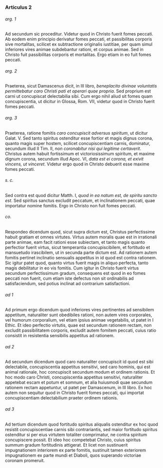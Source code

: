 ### Articulus 2

###### arg. 1
Ad secundum sic proceditur. Videtur quod in Christo fuerit fomes peccati. Ab eodem enim principio derivatur fomes peccati, et passibilitas corporis sive mortalitas, scilicet ex subtractione originalis iustitiae, per quam simul inferiores vires animae subdebantur rationi, et corpus animae. Sed in Christo fuit passibilitas corporis et mortalitas. Ergo etiam in eo fuit fomes peccati.

###### arg. 2
Praeterea, sicut Damascenus dicit, in III libro, *beneplacito divinae voluntatis permittebatur caro Christi pati et operari quae propria*. Sed proprium est carni ut concupiscat delectabilia sibi. Cum ergo nihil aliud sit fomes quam concupiscentia, ut dicitur in Glossa, Rom. VII, videtur quod in Christo fuerit fomes peccati.

###### arg. 3
Praeterea, ratione fomitis *caro concupiscit adversus spiritum*, ut dicitur Galat. V. Sed tanto spiritus ostenditur esse fortior et magis dignus corona, quanto magis super hostem, scilicet concupiscentiam carnis, dominatur, secundum illud II Tim. II, *non coronabitur nisi qui legitime certaverit*. Christus autem habuit fortissimum et victoriosissimum spiritum, et maxime dignum corona, secundum illud Apoc. VI, *data est ei corona, et exivit vincens, ut vinceret*. Videtur ergo quod in Christo debuerit esse maxime fomes peccati.

###### s. c.
Sed contra est quod dicitur Matth. I, *quod in ea natum est, de spiritu sancto est*. Sed spiritus sanctus excludit peccatum, et inclinationem peccati, quae importatur nomine fomitis. Ergo in Christo non fuit fomes peccati.

###### co.
Respondeo dicendum quod, sicut supra dictum est, Christus perfectissime habuit gratiam et omnes virtutes. Virtus autem moralis quae est in irrationali parte animae, eam facit rationi esse subiectam, et tanto magis quanto perfectior fuerit virtus, sicut temperantia concupiscibilem, et fortitudo et mansuetudo irascibilem, ut in secunda parte dictum est. Ad rationem autem fomitis pertinet inclinatio sensualis appetitus in id quod est contra rationem. Sic igitur patet quod, quanto virtus fuerit magis in aliquo perfecta, tanto magis debilitatur in eo vis fomitis. Cum igitur in Christo fuerit virtus secundum perfectissimum gradum, consequens est quod in eo fomes peccati non fuerit, cum etiam iste defectus non sit ordinabilis ad satisfaciendum, sed potius inclinat ad contrarium satisfactioni.

###### ad 1
Ad primum ergo dicendum quod inferiores vires pertinentes ad sensibilem appetitum, naturaliter sunt obedibiles rationi, non autem vires corporales, vel humorum corporalium, vel etiam ipsius animae vegetabilis, ut patet in I Ethic. Et ideo perfectio virtutis, quae est secundum rationem rectam, non excludit passibilitatem corporis, excludit autem fomitem peccati, cuius ratio consistit in resistentia sensibilis appetitus ad rationem.

###### ad 2
Ad secundum dicendum quod caro naturaliter concupiscit id quod est sibi delectabile, concupiscentia appetitus sensitivi, sed caro hominis, qui est animal rationale, hoc concupiscit secundum modum et ordinem rationis. Et hoc modo caro Christi, concupiscentia appetitus sensitivi, naturaliter appetebat escam et potum et somnum, et alia huiusmodi quae secundum rationem rectam appetuntur, ut patet per Damascenum, in III libro. Ex hoc autem non sequitur quod in Christo fuerit fomes peccati, qui importat concupiscentiam delectabilium praeter ordinem rationis.

###### ad 3
Ad tertium dicendum quod fortitudo spiritus aliqualis ostenditur ex hoc quod resistit concupiscentiae carnis sibi contrariantis, sed maior fortitudo spiritus ostenditur si per eius virtutem totaliter comprimatur, ne contra spiritum concupiscere possit. Et ideo hoc competebat Christo, cuius spiritus summum gradum fortitudinis attigerat. Et licet non sustinuerit impugnationem interiorem ex parte fomitis, sustinuit tamen exteriorem impugnationem ex parte mundi et Diaboli, quos superando victoriae coronam promeruit.

